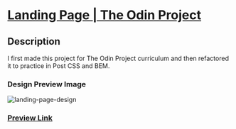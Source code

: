 # [Landing Page | The Odin Project](https://www.theodinproject.com/lessons/foundations-landing-page)

## Description

I first made this project for The Odin Project curriculum and then refactored it to practice in Post CSS and BEM.

### Design Preview Image

![landing-page-design](https://github-production-user-asset-6210df.s3.amazonaws.com/117529414/301647307-f9fa7491-5509-47c4-aaba-dfc52cb8b9fa.png?X-Amz-Algorithm=AWS4-HMAC-SHA256&X-Amz-Credential=AKIAVCODYLSA53PQK4ZA%2F20241018%2Fus-east-1%2Fs3%2Faws4_request&X-Amz-Date=20241018T180439Z&X-Amz-Expires=300&X-Amz-Signature=0f45e322692ef9984ec3491a4a86a8a93f7c5840381d225e18dad49225d1224c&X-Amz-SignedHeaders=host)

### [Preview Link](https://selimbiber.github.io/Vanilla-CSS-Challenges/%2BDay30-landing-page/)
